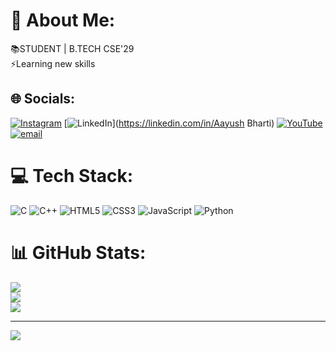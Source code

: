 # 💫 About Me:
📚STUDENT | B.TECH CSE'29<br>⚡Learning new skills


## 🌐 Socials:
[![Instagram](https://img.shields.io/badge/Instagram-%23E4405F.svg?logo=Instagram&logoColor=white)](https://instagram.com/teditor22) [![LinkedIn](https://img.shields.io/badge/LinkedIn-%230077B5.svg?logo=linkedin&logoColor=white)](https://linkedin.com/in/Aayush Bharti) [![YouTube](https://img.shields.io/badge/YouTube-%23FF0000.svg?logo=YouTube&logoColor=white)](https://youtube.com/@teditor) [![email](https://img.shields.io/badge/Email-D14836?logo=gmail&logoColor=white)](mailto:aayushb22.cse@gmail.com) 

# 💻 Tech Stack:
![C](https://img.shields.io/badge/c-%2300599C.svg?style=plastic&logo=c&logoColor=white) ![C++](https://img.shields.io/badge/c++-%2300599C.svg?style=plastic&logo=c%2B%2B&logoColor=white) ![HTML5](https://img.shields.io/badge/html5-%23E34F26.svg?style=plastic&logo=html5&logoColor=white) ![CSS3](https://img.shields.io/badge/css3-%231572B6.svg?style=plastic&logo=css3&logoColor=white) ![JavaScript](https://img.shields.io/badge/javascript-%23323330.svg?style=plastic&logo=javascript&logoColor=%23F7DF1E) ![Python](https://img.shields.io/badge/python-3670A0?style=plastic&logo=python&logoColor=ffdd54)
# 📊 GitHub Stats:
![](https://github-readme-stats.vercel.app/api?username=AayushB-Creator&theme=dark&hide_border=true&include_all_commits=false&count_private=false)<br/>
![](https://nirzak-streak-stats.vercel.app/?user=AayushB-Creator&theme=dark&hide_border=true)<br/>
![](https://github-readme-stats.vercel.app/api/top-langs/?username=AayushB-Creator&theme=dark&hide_border=true&include_all_commits=false&count_private=false&layout=compact)

---
[![](https://visitcount.itsvg.in/api?id=AayushB-Creator&icon=0&color=0)](https://visitcount.itsvg.in)

<!-- Proudly created with GPRM ( https://gprm.itsvg.in ) -->
